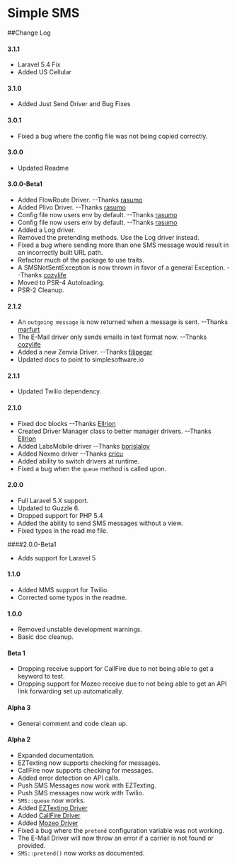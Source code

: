 Simple SMS
==========

##Change Log

#### 3.1.1
* Laravel 5.4 Fix
* Added US Cellular

#### 3.1.0
* Added Just Send Driver and Bug Fixes

#### 3.0.1
* Fixed a bug where the config file was not being copied correctly.

#### 3.0.0
* Updated Readme

#### 3.0.0-Beta1
* Added FlowRoute Driver. --Thanks [rasumo](https://github.com/rasumo)
* Added Plivo Driver. --Thanks [rasumo](https://github.com/rasumo)
* Config file now users env by default. --Thanks [rasumo](https://github.com/rasumo)
* Config file now users env by default. --Thanks [rasumo](https://github.com/rasumo)
* Added a Log driver.
* Removed the pretending methods.  Use the Log driver instead.
* Fixed a bug where sending more than one SMS message would result in an incorrectly built URL path.
* Refactor much of the package to use traits.
* A SMSNotSentException is now thrown in favor of a general Exception. --Thanks [cozylife](https://github.com/cozylife)
* Moved to PSR-4 Autoloading.
* PSR-2 Cleanup.

#### 2.1.2
* An `outgoing message` is now returned when a message is sent. --Thanks [marfurt](https://github.com/marfurt)
* The E-Mail driver only sends emails in text format now.  --Thanks [cozylife](https://github.com/cozylife)
* Added a new Zenvia Driver.  --Thanks [filipegar](https://github.com/filipegar)
* Updated docs to point to simplesoftware.io

#### 2.1.1
* Updated Twilio dependency.

#### 2.1.0
* Fixed doc blocks --Thanks [Ellrion](https://github.com/Ellrion)
* Created Driver Manager class to better manager drivers. --Thanks [Ellrion](https://github.com/Ellrion)
* Added LabsMobile driver --Thanks [borislalov](https://github.com/borislalov)
* Added Nexmo driver --Thanks [cricu](https://github.com/cricu)
* Added ability to switch drivers at runtime.
* Fixed a bug when the `queue` method is called upon.

#### 2.0.0
* Full Laravel 5.X support.
* Updated to Guzzle 6.
* Dropped support for PHP 5.4
* Added the ability to send SMS messages without a view.
* Fixed typos in the read me file.

####2.0.0-Beta1
* Adds support for Laravel 5

#### 1.1.0
* Added MMS support for Twilio.
* Corrected some typos in the readme.

#### 1.0.0
* Removed unstable development warnings.
* Basic doc cleanup.

#### Beta 1
* Dropping receive support for CallFire due to not being able to get a keyword to test.
* Dropping support for Mozeo receive due to not being able to get an API link forwarding set up automatically.

#### Alpha 3
* General comment and code clean up.

#### Alpha 2
* Expanded documentation.
* EZTexting now supports checking for messages.
* CallFire now supports checking for messages.
* Added error detection on API calls.
* Push SMS Messages now work with EZTexting.
* Push SMS messages now work with Twilio.
* `SMS::queue` now works.
* Added [EZTexting Driver](https://www.eztexting.com/)
* Added [CallFire Driver](https://www.callfire.com/)
* Added [Mozeo Driver](https://www.mozeo.com/)
* Fixed a bug where the `pretend` configuration variable was not working.
* The E-Mail Driver will now throw an error if a carrier is not found or provided.
* `SMS::pretend()` now works as documented.
